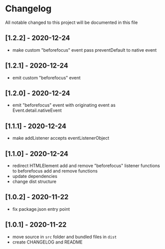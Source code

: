 # Changelog
All notable changed to this project will be documented in this file

## [1.2.2] - 2020-12-24
- make custom "beforefocus" event pass preventDefault to native event

## [1.2.1] - 2020-12-24
- emit custom "beforefocus" event

## [1.2.0] - 2020-12-24
- emit "beforefocus" event with originating event as Event.detail.nativeEvent

## [1.1.1] - 2020-12-24
- make addListener accepts eventListenerObject

## [1.1.0] - 2020-12-24
- redirect HTMLElement add and remove "beforefocus" listener functions to beforefocus add and remove functions
- update dependencies
- change dist structure

## [1.0.2] - 2020-11-22
- fix package.json entry point

## [1.0.1] - 2020-11-22
- move source in `src` folder and bundled files in `dist`
- create CHANGELOG and README